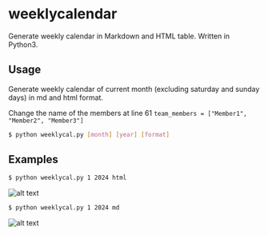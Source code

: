 # weeklycalendar

Generate weekly calendar in Markdown and HTML table. Written in Python3.

## Usage

Generate weekly calendar of current month (excluding saturday and sunday days) in md and html format.

Change the name of the members at line 61
``` team_members = ["Member1", "Member2", "Member3"] ```

```sh
$ python weeklycal.py [month] [year] [format]
```

## Examples
```sh
$ python weeklycal.py 1 2024 html
```
![alt text](https://github.com/Sk3pper/weeklymdcal/blob/main/images/html_example.png?raw=true)


```sh
$ python weeklycal.py 1 2024 md  
```
![alt text](https://github.com/Sk3pper/weeklymdcal/blob/main/images/md_example.png?raw=true)